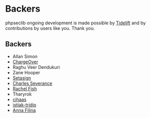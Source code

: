 # Backers

phpseclib ongoing development is made possible by [Tidelift](https://tidelift.com/subscription/pkg/packagist-phpseclib-phpseclib?utm_source=packagist-phpseclib-phpseclib&utm_medium=referral&utm_campaign=readme) and by contributions by users like you. Thank you.

## Backers

- Allan Simon
- [ChargeOver](https://chargeover.com/)
- Raghu Veer Dendukuri
- Zane Hooper
- [Setasign](https://www.setasign.com/)
- [Charles Severance](https://github.com/csev)
- [Rachel Fish](https://github.com/itsrachelfish)
- Tharyrok
- [cjhaas](https://github.com/cjhaas)
- [istiak-tridip](https://github.com/istiak-tridip)
- [Anna Filina](https://github.com/afilina)